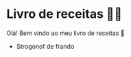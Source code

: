 # Livro de receitas :man_cook:

Olá! Bem vindo ao meu livro de receitas :cactus:

- Strogonof de frando

